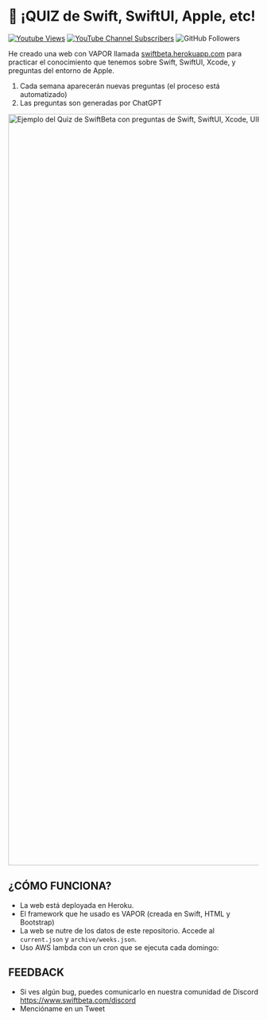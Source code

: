 # 👋 ¡QUIZ de Swift, SwiftUI, Apple, etc!
[![Youtube Views](https://img.shields.io/youtube/channel/views/UC2MAP8k0bzwq_OAA_zQw27A?style=social)](https://twitter.com/swiftbeta)
[![YouTube Channel Subscribers](https://img.shields.io/youtube/channel/subscribers/UC2MAP8k0bzwq_OAA_zQw27A?style=social)](https://youtube.com/swiftbeta?sub_confirmation=1)
![GitHub Followers](https://img.shields.io/github/followers/swiftbeta?style=social)

He creado una web con VAPOR llamada [swiftbeta.herokuapp.com](https://swiftbeta.herokuapp.com) para practicar el conocimiento que tenemos sobre Swift, SwiftUI, Xcode, y preguntas del entorno de Apple.

1. Cada semana aparecerán nuevas preguntas (el proceso está automatizado)
2. Las preguntas son generadas por ChatGPT

<img width="1512" alt="Ejemplo del Quiz de SwiftBeta con preguntas de Swift, SwiftUI, Xcode, UIKit, etc" src="https://user-images.githubusercontent.com/74316958/222982294-14737006-ca3f-46f7-af86-5c612edf5ed0.png">

## ¿CÓMO FUNCIONA?
- La web está deployada en Heroku. 
- El framework que he usado es VAPOR (creada en Swift, HTML y Bootstrap)
- La web se nutre de los datos de este repositorio. Accede al `current.json` y `archive/weeks.json`.
- Uso AWS lambda con un cron que se ejecuta cada domingo:

## FEEDBACK
- Si ves algún bug, puedes comunicarlo en nuestra comunidad de Discord https://www.swiftbeta.com/discord
- Mencióname en un Tweet
